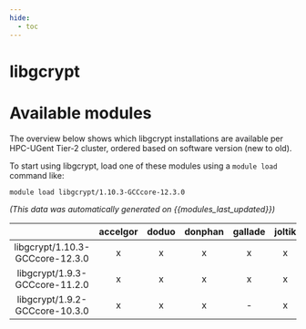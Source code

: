 ```yaml
---
hide:
  - toc
---
```


libgcrypt
=========

# Available modules


The overview below shows which libgcrypt installations are available per HPC-UGent Tier-2 cluster, ordered based on software version (new to old).

To start using libgcrypt, load one of these modules using a `module load` command like:

```shell
module load libgcrypt/1.10.3-GCCcore-12.3.0
```

*(This data was automatically generated on {{modules_last_updated}})*  

| |accelgor|doduo|donphan|gallade|joltik|shinx|skitty|
| :---: | :---: | :---: | :---: | :---: | :---: | :---: | :---: |
|libgcrypt/1.10.3-GCCcore-12.3.0|x|x|x|x|x|x|x|
|libgcrypt/1.9.3-GCCcore-11.2.0|x|x|x|x|x|-|x|
|libgcrypt/1.9.2-GCCcore-10.3.0|x|x|x|-|x|-|x|
